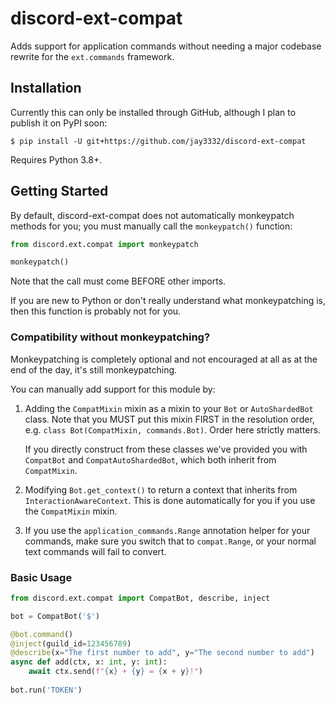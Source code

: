 # discord-ext-compat
Adds support for application commands without needing a major codebase rewrite for the ``ext.commands`` framework.

## Installation
Currently this can only be installed through GitHub, although I plan to publish it on PyPI soon:

```shell 
$ pip install -U git+https://github.com/jay3332/discord-ext-compat
```

Requires Python 3.8+.

## Getting Started
By default, discord-ext-compat does not automatically monkeypatch methods for you; you must manually call the `monkeypatch()` function:
```py
from discord.ext.compat import monkeypatch

monkeypatch()
```
Note that the call must come BEFORE other imports.

If you are new to Python or don't really understand what monkeypatching is, then this function is probably not for you.

### Compatibility without monkeypatching?
Monkeypatching is completely optional and not encouraged at all as at the end of the day, it's still monkeypatching.

You can manually add support for this module by:
1. Adding the ``CompatMixin`` mixin as a mixin to your ``Bot`` or ``AutoShardedBot`` class. Note that you MUST put this mixin FIRST in the resolution order, e.g. ``class Bot(CompatMixin, commands.Bot)``. Order here strictly matters.

   If you directly construct from these classes we've provided you with ``CompatBot`` and ``CompatAutoShardedBot``, which both inherit from ``CompatMixin``.
2. Modifying ``Bot.get_context()`` to return a context that inherits from ``InteractionAwareContext``. This is done automatically for you if you use the ``CompatMixin`` mixin.
3. If you use the ``application_commands.Range`` annotation helper for your commands, make sure you switch that to ``compat.Range``, or your normal text commands will fail to convert.

### Basic Usage
```py 
from discord.ext.compat import CompatBot, describe, inject

bot = CompatBot('$')

@bot.command()
@inject(guild_id=123456789)
@describe(x="The first number to add", y="The second number to add")
async def add(ctx, x: int, y: int):
    await ctx.send(f"{x} + {y} = {x + y}!")
    
bot.run('TOKEN')
```
